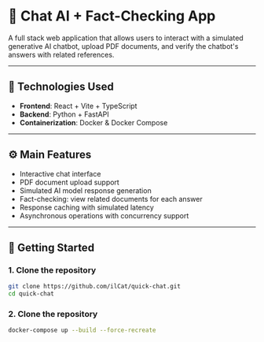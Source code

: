 # 💬 Chat AI + Fact-Checking App

A full stack web application that allows users to interact with a simulated generative AI chatbot, upload PDF documents, and verify the chatbot's answers with related references.

---

## 🧱 Technologies Used

- **Frontend**: React + Vite + TypeScript  
- **Backend**: Python + FastAPI  
- **Containerization**: Docker & Docker Compose

---

## ⚙️ Main Features

- Interactive chat interface
- PDF document upload support
- Simulated AI model response generation
- Fact-checking: view related documents for each answer
- Response caching with simulated latency
- Asynchronous operations with concurrency support

---

## 🚀 Getting Started

### 1. Clone the repository

```bash
git clone https://github.com/ilCat/quick-chat.git
cd quick-chat
```

### 2. Clone the repository

```bash
docker-compose up --build --force-recreate
```